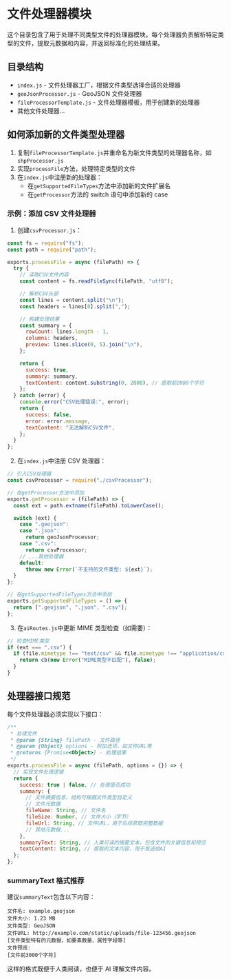 # 文件处理器模块

这个目录包含了用于处理不同类型文件的处理器模块。每个处理器负责解析特定类型的文件，提取元数据和内容，并返回标准化的处理结果。

## 目录结构

- `index.js` - 文件处理器工厂，根据文件类型选择合适的处理器
- `geoJsonProcessor.js` - GeoJSON 文件处理器
- `fileProcessorTemplate.js` - 文件处理器模板，用于创建新的处理器
- 其他文件处理器...

## 如何添加新的文件类型处理器

1. 复制`fileProcessorTemplate.js`并重命名为新文件类型的处理器名称，如`shpProcessor.js`
2. 实现`processFile`方法，处理特定类型的文件
3. 在`index.js`中注册新的处理器：
   - 在`getSupportedFileTypes`方法中添加新的文件扩展名
   - 在`getProcessor`方法的 switch 语句中添加新的 case

### 示例：添加 CSV 文件处理器

1. 创建`csvProcessor.js`：

```javascript
const fs = require("fs");
const path = require("path");

exports.processFile = async (filePath) => {
  try {
    // 读取CSV文件内容
    const content = fs.readFileSync(filePath, "utf8");

    // 解析CSV头部
    const lines = content.split("\n");
    const headers = lines[0].split(",");

    // 构建处理结果
    const summary = {
      rowCount: lines.length - 1,
      columns: headers,
      preview: lines.slice(0, 5).join("\n"),
    };

    return {
      success: true,
      summary: summary,
      textContent: content.substring(0, 2000), // 提取前2000个字符
    };
  } catch (error) {
    console.error("CSV处理错误:", error);
    return {
      success: false,
      error: error.message,
      textContent: "无法解析CSV文件",
    };
  }
};
```

2. 在`index.js`中注册 CSV 处理器：

```javascript
// 引入CSV处理器
const csvProcessor = require("./csvProcessor");

// 在getProcessor方法中添加
exports.getProcessor = (filePath) => {
  const ext = path.extname(filePath).toLowerCase();

  switch (ext) {
    case ".geojson":
    case ".json":
      return geoJsonProcessor;
    case ".csv":
      return csvProcessor;
    // ...其他处理器
    default:
      throw new Error(`不支持的文件类型: ${ext}`);
  }
};

// 在getSupportedFileTypes方法中添加
exports.getSupportedFileTypes = () => {
  return [".geojson", ".json", ".csv"];
};
```

3. 在`aiRoutes.js`中更新 MIME 类型检查（如需要）：

```javascript
// 检查MIME类型
if (ext === ".csv") {
  if (file.mimetype !== "text/csv" && file.mimetype !== "application/csv") {
    return cb(new Error("MIME类型不匹配"), false);
  }
}
```

## 处理器接口规范

每个文件处理器必须实现以下接口：

```javascript
/**
 * 处理文件
 * @param {String} filePath - 文件路径
 * @param {Object} options - 附加选项，如文件URL等
 * @returns {Promise<Object>} - 处理结果
 */
exports.processFile = async (filePath, options = {}) => {
  // 实现文件处理逻辑
  return {
    success: true | false, // 处理是否成功
    summary: {
      // 文件摘要信息，结构可根据文件类型自定义
      // 文件元数据
      fileName: String, // 文件名
      fileSize: Number, // 文件大小（字节）
      fileUrl: String, // 文件URL，用于后续获取完整数据
      // 其他元数据...
    },
    summaryText: String, // 人类可读的摘要文本，包含文件的关键信息和预览
    textContent: String, // 提取的文本内容，用于发送给AI
  };
};
```

### summaryText 格式推荐

建议`summaryText`包含以下内容：

```
文件名: example.geojson
文件大小: 1.23 MB
文件类型: GeoJSON
文件URL: http://example.com/static/uploads/file-123456.geojson
[文件类型特有的元数据，如要素数量、属性字段等]
文件预览:
[文件前3000个字符]
```

这样的格式既便于人类阅读，也便于 AI 理解文件内容。
